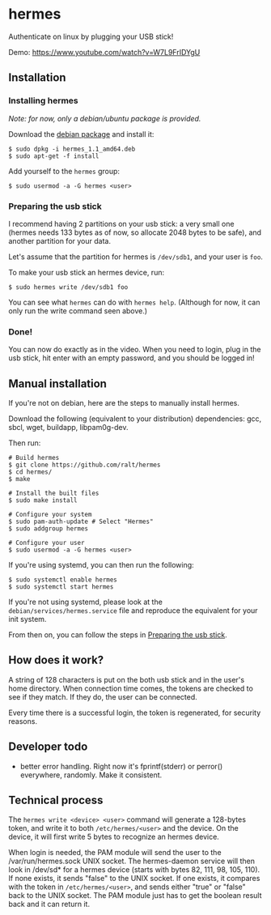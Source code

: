 # hermes

Authenticate on linux by plugging your USB stick!

Demo: https://www.youtube.com/watch?v=W7L9FrIDYgU

## Installation

### Installing hermes

*Note: for now, only a debian/ubuntu package is provided.*

Download the [debian package][0] and install it:

```
$ sudo dpkg -i hermes_1.1_amd64.deb
$ sudo apt-get -f install
```

Add yourself to the `hermes` group:

```
$ sudo usermod -a -G hermes <user>
```

### Preparing the usb stick

I recommend having 2 partitions on your usb stick: a very small one
(hermes needs 133 bytes as of now, so allocate 2048 bytes to be safe),
and another partition for your data.

Let's assume that the partition for hermes is `/dev/sdb1`, and your
user is `foo`.

To make your usb stick an hermes device, run:

```
$ sudo hermes write /dev/sdb1 foo
```

You can see what `hermes` can do with `hermes help`. (Although for
now, it can only run the write command seen above.)

### Done!

You can now do exactly as in the video. When you need to login, plug
in the usb stick, hit enter with an empty password, and you should be
logged in!

## Manual installation

If you're not on debian, here are the steps to manually install
hermes.

Download the following (equivalent to your distribution) dependencies:
gcc, sbcl, wget, buildapp, libpam0g-dev.

Then run:

```
# Build hermes
$ git clone https://github.com/ralt/hermes
$ cd hermes/
$ make

# Install the built files
$ sudo make install

# Configure your system
$ sudo pam-auth-update # Select "Hermes"
$ sudo addgroup hermes

# Configure your user
$ sudo usermod -a -G hermes <user>
```

If you're using systemd, you can then run the following:

```
$ sudo systemctl enable hermes
$ sudo systemctl start hermes
```

If you're not using systemd, please look at the
`debian/services/hermes.service` file and reproduce the equivalent for
your init system.

From then on, you can follow the steps in
[Preparing the usb stick][1].

## How does it work?

A string of 128 characters is put on the both usb stick and in the
user's home directory. When connection time comes, the tokens are
checked to see if they match. If they do, the user can be connected.

Every time there is a successful login, the token is regenerated, for
security reasons.

## Developer todo

- better error handling. Right now it's fprintf(stderr) or perror()
  everywhere, randomly. Make it consistent.

## Technical process

The `hermes write <device> <user>` command will generate a 128-bytes
token, and write it to both `/etc/hermes/<user>` and the device. On
the device, it will first write 5 bytes to recognize an hermes device.

When login is needed, the PAM module will send the user to the
/var/run/hermes.sock UNIX socket. The hermes-daemon service will then
look in /dev/sd* for a hermes device (starts with bytes 82, 111, 98,
105, 110). If none exists, it sends "false" to the UNIX socket. If one
exists, it compares with the token in `/etc/hermes/<user>`, and sends
either "true" or "false" back to the UNIX socket. The PAM module just
has to get the boolean result back and it can return it.


  [0]: https://github.com/ralt/hermes/releases/download/1.1/hermes_1.1_amd64.deb
  [1]: https://github.com/ralt/hermes#preparing-the-usb-stick

